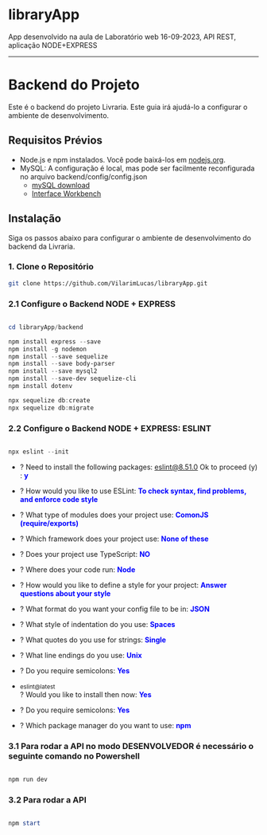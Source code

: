 # libraryApp
App desenvolvido na aula de Laboratório web 16-09-2023, API REST, aplicação NODE+EXPRESS

--------------------

# Backend do Projeto

Este é o backend do projeto Livraria. Este guia irá ajudá-lo a configurar o ambiente de desenvolvimento.

## Requisitos Prévios

- Node.js e npm instalados. Você pode baixá-los em [nodejs.org](https://nodejs.org/).
- MySQL: A configuração é local, mas pode ser facilmente reconfigurada no arquivo backend/config/config.json
    - [mySQL download](https://dev.mysql.com/downloads/installer/)
    - [Interface Workbench](https://dev.mysql.com/downloads/workbench/)

## Instalação

Siga os passos abaixo para configurar o ambiente de desenvolvimento do backend da Livraria.

### 1. Clone o Repositório


```bash
git clone https://github.com/VilarimLucas/libraryApp.git
```
### 2.1 Configure o Backend NODE + EXPRESS
```powershell

cd libraryApp/backend

npm install express --save
npm install -g nodemon
npm install --save sequelize
npm install --save body-parser
npm install --save mysql2
npm install --save-dev sequelize-cli
npm install dotenv

npx sequelize db:create
npx sequelize db:migrate
```

### 2.2 Configure o Backend NODE + EXPRESS: ESLINT

```powershell

npx eslint --init
```
- ? Need to install the following packages: eslint@8.51.0 Ok to proceed (y) : <b style="color:blue; font-size:bold">y</b>

- ? How would you like to use ESLint: <b style="color:blue; font-size:bold">To check syntax, find problems, and enforce code style</b>

- ? What type of modules does your project use: <b style="color:blue; font-size:bold">ComonJS (require/exports)</b>

- ? Which framework does your project use: <b style="color:blue; font-size:bold">None of these</b>

- ? Does your  project use TypeScript: <b style="color:blue; font-size:bold">NO</b>

- ? Where does your code run: <b style="color:blue; font-size:bold">Node</b>

- ? How would you like to define a style for your project: <b style="color:blue; font-size:bold">Answer questions about your style</b>

- ? What format do you want your config file to be in: <b style="color:blue; font-size:bold">JSON</b>

- ? What style of indentation do you use: <b style="color:blue; font-size:bold">Spaces</b>

- ? What quotes do you use for strings: <b style="color:blue; font-size:bold">Single</b>

- ? What line endings do you use: <b style="color:blue; font-size:bold">Unix</b>

- ? Do you require semicolons: <b style="color:blue; font-size:bold">Yes</b>

- <small>eslint@latest</small></br> ? Would you like to install then now:  <b style="color:blue; font-size:bold">Yes</b>

- ? Do you require semicolons: <b style="color:blue; font-size:bold">Yes</b>

- ? Which package manager do you want to use: <b style="color:blue; font-size:bold">npm</b>



### 3.1 Para rodar a API no modo DESENVOLVEDOR é necessário o seguinte comando no Powershell
```powershell

npm run dev
```

### 3.2 Para rodar a API
```powershell

npm start
```






